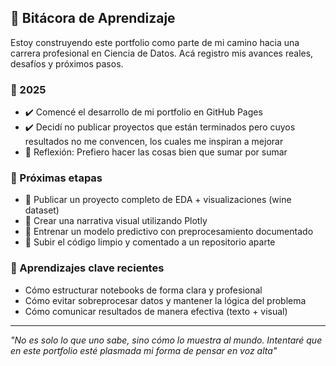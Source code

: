 
## 📒 Bitácora de Aprendizaje

Estoy construyendo este portfolio como parte de mi camino hacia una carrera profesional en Ciencia de Datos. Acá registro mis avances reales, desafíos y próximos pasos.

### 🔹 2025
- ✔️ Comencé el desarrollo de mi portfolio en GitHub Pages
- ✔️ Decidí no publicar proyectos que están terminados pero cuyos resultados no me convencen, los cuales me inspiran a mejorar
- 🧠 Reflexión: Prefiero hacer las cosas bien que sumar por sumar

### 🔹 Próximas etapas
- 🔲 Publicar un proyecto completo de EDA + visualizaciones (wine dataset)
- 🔲 Crear una narrativa visual utilizando Plotly
- 🔲 Entrenar un modelo predictivo con preprocesamiento documentado
- 🔲 Subir el código limpio y comentado a un repositorio aparte

### 🔹 Aprendizajes clave recientes
- Cómo estructurar notebooks de forma clara y profesional
- Cómo evitar sobreprocesar datos y mantener la lógica del problema
- Cómo comunicar resultados de manera efectiva (texto + visual)

---
_"No es solo lo que uno sabe, sino cómo lo muestra al mundo. Intentaré que en este portfolio esté plasmada mi forma de pensar en voz alta"_

